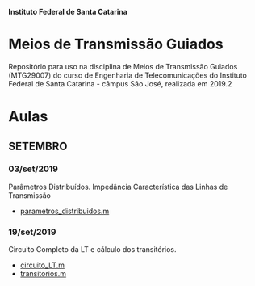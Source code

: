 **Instituto Federal de Santa Catarina**

# Meios de Transmissão Guiados

Repositório para uso na disciplina de Meios de Transmissão Guiados (MTG29007) do curso de Engenharia de Telecomunicações do Instituto Federal de Santa Catarina - câmpus São José, realizada em 2019.2

# Aulas

## SETEMBRO

### 03/set/2019

Parâmetros Distribuídos. Impedância Característica das Linhas de Transmissão

- [parametros_distribuidos.m](https://github.com/yanmartins/MTG29007/blob/master/parametros_distribuidos.m)

### 19/set/2019

 Circuito Completo da LT e cálculo dos transitórios.

- [circuito_LT.m](https://github.com/yanmartins/MTG29007/blob/master/circuito_LT.m)
- [transitorios.m](https://github.com/yanmartins/MTG29007/blob/master/transitorios.m)

